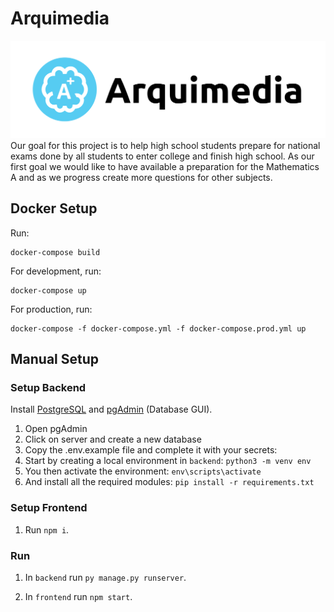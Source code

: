 # Arquimedia

![image](frontend/src/assets/logo_blue_white.svg)
Our goal for this project is to help high school students prepare for national exams done by all students to enter college and finish high school.
As our first goal we would like to have available a preparation for the Mathematics A and as we progress create more questions for other subjects.

## Docker Setup

Run:
```
docker-compose build
```

For development, run:
```
docker-compose up
```

For production, run:
```
docker-compose -f docker-compose.yml -f docker-compose.prod.yml up
```

## Manual Setup
### Setup Backend

Install [PostgreSQL](https://www.postgresql.org/download/) and [pgAdmin](https://www.pgadmin.org/download/) (Database GUI).

1. Open pgAdmin
2. Click on server and create a new database
3. Copy the .env.example file and complete it with your secrets:
4. Start by creating a local environment in `backend`:
   `python3 -m venv env`
5. You then activate the environment:
   `env\scripts\activate`
6. And install all the required modules:
   `pip install -r requirements.txt`

### Setup Frontend
1. Run `npm i`.

### Run

1. In `backend` run `py manage.py runserver`.

2. In `frontend` run `npm start`.
